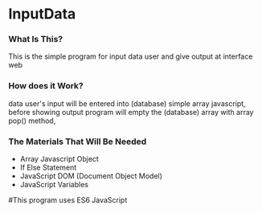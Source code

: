 # InputData
### What Is This?
This is the simple program for input data user and give output at interface web

### How does it Work?
data user's input will be entered into (database) simple array javascript, before showing output program will empty the (database) array with array pop() method,

### The Materials That Will Be Needed
- Array Javascript Object
- If Else Statement
- JavaScript DOM (Document Object Model)
- JavaScript Variables

#This program uses ES6 JavaScript

